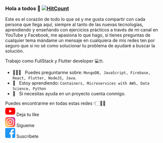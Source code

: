 ### Hola a todos 👋 [![HitCount](http://hits.dwyl.com/manudevcode/manudevcode.svg)](http://hits.dwyl.com/manudevcode/manudevcode)


Este es el corazón de todo lo que sé y me gusta compartir con cada persona que llega aquí, siempre al tanto de las nuevas tecnologías, aprendiendo y enseñando con ejercicios prácticos a través de mi canal en YouTube y Facebook, me apasiona lo que hago, si tienes preguntas de cualquier tema mándame un mensaje en cualquiera de mis redes ten por seguro que si no sé como solucionar tu problema de ayudaré a buscar la solución.  

Trabajo como FullStack y Flutter developer 💻🤓.

- 👨🏽‍💻 &nbsp; Puedes preguntarme sobre: `MongoDB, JavaScript, Firebase, React, Flutter, NodeJS, Java`.
- 📖 &nbsp; Estoy aprendiendo: `Containers, Microservices with AWS, Data Science, Python`
- 🤝 &nbsp; Si necesitas ayuda en un proyecto cuenta conmigo.


Puedes encontrarme en todas estas redes 👇🏻👌🏻
<br/> [![YouTube](https://raw.githubusercontent.com/manudevcode/manudevcode/master/youtube.png)](https://www.youtube.com/c/ManuCodes) Deja tu like
<br/> [![Instagram](https://raw.githubusercontent.com/manudevcode/manudevcode/master/instagram.png)](https://www.instagram.com/manu.codes/) Sígueme
<br/> [![Facebook](https://raw.githubusercontent.com/manudevcode/manudevcode/master/facebook.png)](https://www.facebook.com/manucodes/) Suscríbete
